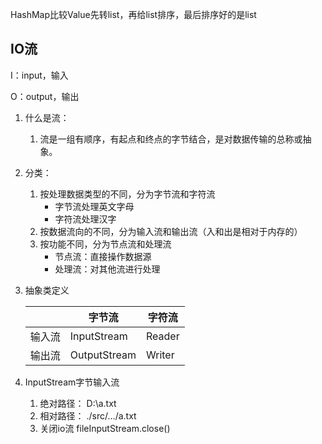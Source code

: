 HashMap比较Value先转list，再给list排序，最后排序好的是list

## IO流

I：input，输入

O：output，输出

1. 什么是流：

   1. 流是一组有顺序，有起点和终点的字节结合，是对数据传输的总称或抽象。

2. 分类：

   1. 按处理数据类型的不同，分为字节流和字符流
      - 字节流处理英文字母
      - 字符流处理汉字
   2. 按数据流向的不同，分为输入流和输出流（入和出是相对于内存的）
   3. 按功能不同，分为节点流和处理流
      - 节点流：直接操作数据源
      - 处理流：对其他流进行处理

3. 抽象类定义

   |        | 字节流       | 字符流 |
   | ------ | ------------ | ------ |
   | 输入流 | InputStream  | Reader |
   | 输出流 | OutputStream | Writer |

   

4. InputStream字节输入流

   1. 绝对路径： D:\a.txt
   2. 相对路径： ./src/…/a.txt
   3. 关闭io流 fileInputStream.close()
